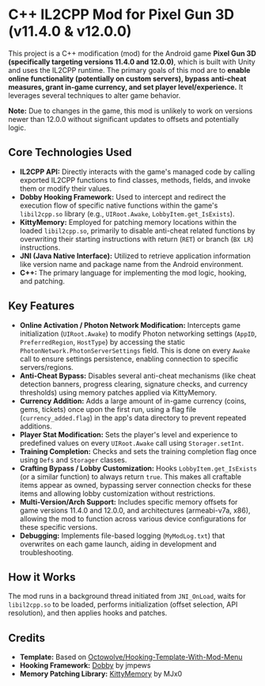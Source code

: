 # C++ IL2CPP Mod for Pixel Gun 3D (v11.4.0 & v12.0.0)

This project is a C++ modification (mod) for the Android game **Pixel Gun 3D (specifically targeting versions 11.4.0 and 12.0.0)**, which is built with Unity and uses the IL2CPP runtime. The primary goals of this mod are to **enable online functionality (potentially on custom servers), bypass anti-cheat measures, grant in-game currency, and set player level/experience.** It leverages several techniques to alter game behavior.

**Note:** Due to changes in the game, this mod is unlikely to work on versions newer than 12.0.0 without significant updates to offsets and potentially logic.

## Core Technologies Used

* **IL2CPP API:** Directly interacts with the game's managed code by calling exported IL2CPP functions to find classes, methods, fields, and invoke them or modify their values.
* **Dobby Hooking Framework:** Used to intercept and redirect the execution flow of specific native functions within the game's `libil2cpp.so` library (e.g., `UIRoot.Awake`, `LobbyItem.get_IsExists`).
* **KittyMemory:** Employed for patching memory locations within the loaded `libil2cpp.so`, primarily to disable anti-cheat related functions by overwriting their starting instructions with return (`RET`) or branch (`BX LR`) instructions.
* **JNI (Java Native Interface):** Utilized to retrieve application information like version name and package name from the Android environment.
* **C++:** The primary language for implementing the mod logic, hooking, and patching.

## Key Features

* **Online Activation / Photon Network Modification:** Intercepts game initialization (`UIRoot.Awake`) to modify Photon networking settings (`AppID`, `PreferredRegion`, `HostType`) by accessing the static `PhotonNetwork.PhotonServerSettings` field. This is done on every `Awake` call to ensure settings persistence, enabling connection to specific servers/regions.
* **Anti-Cheat Bypass:** Disables several anti-cheat mechanisms (like cheat detection banners, progress clearing, signature checks, and currency thresholds) using memory patches applied via KittyMemory.
* **Currency Addition:** Adds a large amount of in-game currency (coins, gems, tickets) once upon the first run, using a flag file (`currency_added.flag`) in the app's data directory to prevent repeated additions.
* **Player Stat Modification:** Sets the player's level and experience to predefined values on every `UIRoot.Awake` call using `Storager.setInt`.
* **Training Completion:** Checks and sets the training completion flag once using `Defs` and `Storager` classes.
* **Crafting Bypass / Lobby Customization:** Hooks `LobbyItem.get_IsExists` (or a similar function) to always return `true`. This makes all craftable items appear as owned, bypassing server connection checks for these items and allowing lobby customization without restrictions.
* **Multi-Version/Arch Support:** Includes specific memory offsets for game versions 11.4.0 and 12.0.0, and architectures (armeabi-v7a, x86), allowing the mod to function across various device configurations for these specific versions.
* **Debugging:** Implements file-based logging (`MyModLog.txt`) that overwrites on each game launch, aiding in development and troubleshooting.

## How it Works

The mod runs in a background thread initiated from `JNI_OnLoad`, waits for `libil2cpp.so` to be loaded, performs initialization (offset selection, API resolution), and then applies hooks and patches.

## Credits

* **Template:** Based on [Octowolve/Hooking-Template-With-Mod-Menu](https://github.com/Octowolve/Hooking-Template-With-Mod-Menu)
* **Hooking Framework:** [Dobby](https://github.com/jmpews/Dobby) by jmpews
* **Memory Patching Library:** [KittyMemory](https://github.com/MJx0/KittyMemory) by MJx0
